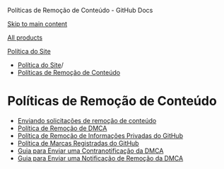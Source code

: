 Políticas de Remoção de Conteúdo - GitHub Docs

[Skip to main content](#main-content)

[All products](/pt)

[Política do Site](/pt/site-policy)

* [Política do Site](/pt/site-policy)/
* [Políticas de Remoção de Conteúdo](/pt/site-policy/content-removal-policies)

Políticas de Remoção de Conteúdo
==========

* [Enviando solicitações de remoção de conteúdo](/pt/site-policy/content-removal-policies/submitting-content-removal-requests)
* [Política de Remoção de DMCA](/pt/site-policy/content-removal-policies/dmca-takedown-policy)
* [Política de Remoção de Informações Privadas do GitHub](/pt/site-policy/content-removal-policies/github-private-information-removal-policy)
* [Política de Marcas Registradas do GitHub](/pt/site-policy/content-removal-policies/github-trademark-policy)
* [Guia para Enviar uma Contranotificação da DMCA](/pt/site-policy/content-removal-policies/guide-to-submitting-a-dmca-counter-notice)
* [Guia para Enviar uma Notificação de Remoção da DMCA](/pt/site-policy/content-removal-policies/guide-to-submitting-a-dmca-takedown-notice)
